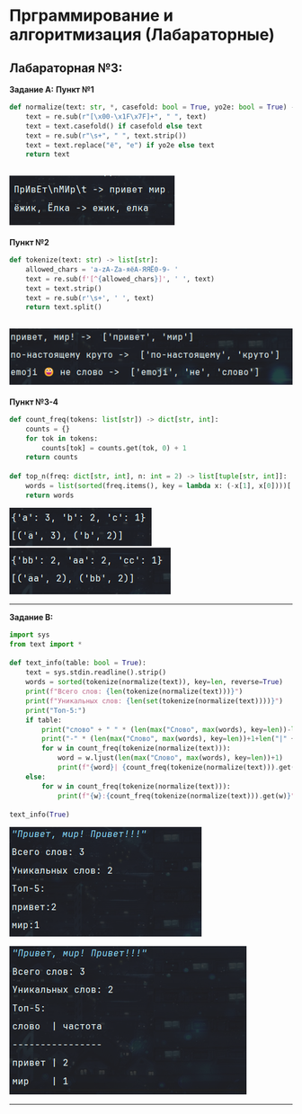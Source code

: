 <h1>Прграммирование и алгоритмизация (Лабараторные)</h1>

<h2>Лабараторная №3:</h2>

**Задание A:**
**Пункт №1**
```python
def normalize(text: str, *, casefold: bool = True, yo2e: bool = True) -> str:
    text = re.sub(r"[\x00-\x1F\x7F]+", " ", text)
    text = text.casefold() if casefold else text
    text = re.sub(r"\s+", " ", text.strip())
    text = text.replace("ё", "е") if yo2e else text
    return text
```

![exe1_1_1!](./images/lab03/exelb3_1.png)
----------------------------------------------------
**Пункт №2**
```python
def tokenize(text: str) -> list[str]:
    allowed_chars = 'a-zA-Zа-яёА-ЯЯЁ0-9- '
    text = re.sub(f'[^{allowed_chars}]', ' ', text)
    text = text.strip()
    text = re.sub(r'\s+', ' ', text)
    return text.split()
```

![exe1_1_1!](./images/lab03/exelb3_2.png)
----------------------------------------------------
**Пункт №3-4**
```python
def count_freq(tokens: list[str]) -> dict[str, int]:
    counts = {}
    for tok in tokens:
        counts[tok] = counts.get(tok, 0) + 1
    return counts

def top_n(freq: dict[str, int], n: int = 2) -> list[tuple[str, int]]:
    words = list(sorted(freq.items(), key = lambda x: (-x[1], x[0])))[:n]
    return words
```



![exe1_1_1!](./images/lab03/exelb3_3.png)
![exe1_1_1!](./images/lab03/exe3_3_1.png)

--------------------------------------------------------------------
**Задание B:**
```python
import sys
from text import *

def text_info(table: bool = True):
    text = sys.stdin.readline().strip()
    words = sorted(tokenize(normalize(text)), key=len, reverse=True)
    print(f"Всего слов: {len(tokenize(normalize(text)))}")
    print(f"Уникальных слов: {len(set(tokenize(normalize(text))))}")
    print("Топ-5:")
    if table:
        print("слово" + " " * (len(max("Слово", max(words), key=len))-len(min("Слово", max(words), key=len))+1) + "|" + " частота")
        print("-" * (len(max("Слово", max(words), key=len))+1+len("|" + " частота")))
        for w in count_freq(tokenize(normalize(text))):
            word = w.ljust(len(max("Слово", max(words), key=len))+1)
            print(f"{word}| {count_freq(tokenize(normalize(text))).get(w)}")
    else:
        for w in count_freq(tokenize(normalize(text))):
            print(f"{w}:{count_freq(tokenize(normalize(text))).get(w)}")

text_info(True)
```

![exe1_1_1!](./images/lab03/exelb3_4.png)

![exe1_1_1!](./images/lab03/exe3_4_1.png)

-------------------------------------------
